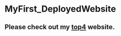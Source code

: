 # MyFirst_DeployedWebsite

## Please check out my [top4](https://effortless-cajeta-3e493b.netlify.app/) website.